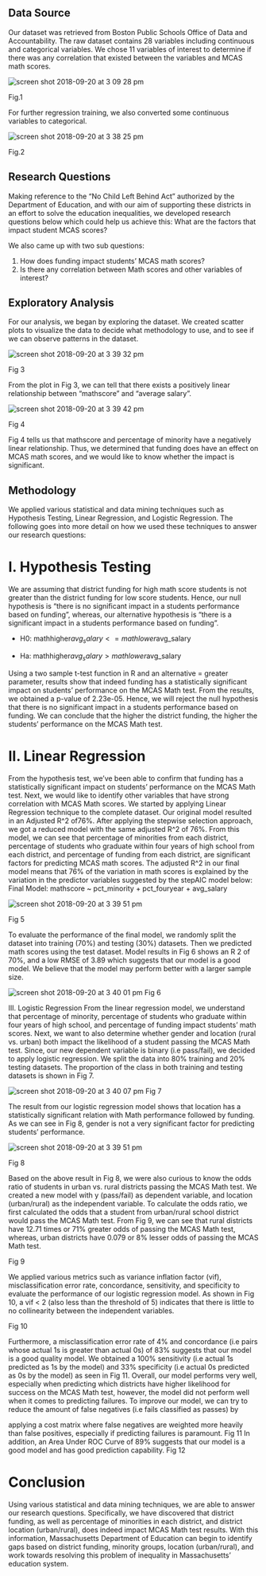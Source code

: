 ## Data Source
Our dataset was retrieved from Boston Public Schools Office of Data and Accountability. The raw dataset
contains 28 variables including continuous and categorical variables. We chose 11 variables of interest to
determine if there was any correlation that existed between the variables and MCAS math scores.

![screen shot 2018-09-20 at 3 09 28 pm](https://user-images.githubusercontent.com/31625655/45841284-4ec80a00-bce7-11e8-8abe-504e60ecf08d.png)

Fig.1

For further regression training, we also converted some continuous variables to categorical.

![screen shot 2018-09-20 at 3 38 25 pm](https://user-images.githubusercontent.com/31625655/45842649-4ffb3600-bceb-11e8-8cfd-3bc15b6ba6c7.png)

Fig.2

## Research Questions
Making reference to the “No Child Left Behind Act” authorized by the Department of Education, and
with our aim of supporting these districts in an effort to solve the education inequalities, we developed
research questions below which could help us achieve this:
What are the factors that impact student MCAS scores?

We also came up with two sub questions:
1. How does funding impact students’ MCAS math scores?
2. Is there any correlation between Math scores and other variables of interest?


## Exploratory Analysis
For our analysis, we began by exploring the dataset. We created scatter plots to visualize the data to
decide what methodology to use, and to see if we can observe patterns in the dataset.

![screen shot 2018-09-20 at 3 39 32 pm](https://user-images.githubusercontent.com/31625655/45842752-9ea8d000-bceb-11e8-929b-cabbe6370502.png)

Fig 3

From the plot in Fig 3, we can tell that there exists a positively linear relationship between “mathscore”
and “average salary”.

![screen shot 2018-09-20 at 3 39 42 pm](https://user-images.githubusercontent.com/31625655/45842947-2b538e00-bcec-11e8-9ace-620c1714bef4.png)

Fig 4

Fig 4 tells us that mathscore and percentage of minority have a negatively linear relationship. Thus, we
determined that funding does have an effect on MCAS math scores, and we would like to know whether
the impact is significant.

## Methodology

We applied various statistical and data mining techniques such as Hypothesis Testing, Linear Regression,
and Logistic Regression. The following goes into more detail on how we used these techniques to answer
our research questions:
# I. Hypothesis Testing
We are assuming that district funding for high math score students is not greater than the district
funding for low score students. Hence, our null hypothesis is “there is no significant impact in a
students performance based on funding”, whereas, our alternative hypothesis is “there is a
significant impact in a students performance based on funding”.

* H​0: mathhigher$avg_salary <= mathlower$avg_salary

* H​a: mathhigher$avg_salary > mathlower$avg_salary

Using a two sample t-test function in R and an alternative = greater parameter, results show
that indeed funding has a statistically significant impact on students’ performance on the MCAS
Math test. From the results, we obtained a p-value of 2.23e-05. Hence, we will reject the null
hypothesis that there is no significant impact in a students performance based on funding. We can
conclude that the higher the district funding, the higher the students’ performance on the MCAS
Math test.

# II. Linear Regression
From the hypothesis test, we’ve been able to confirm that funding has a statistically significant
impact on students’ performance on the MCAS Math test. Next, we would like to identify other
variables that have strong correlation with MCAS Math scores. We started by applying Linear
Regression technique to the complete dataset. Our original model resulted in an Adjusted R^2 of76%. After applying the stepwise selection approach, we got a reduced model with the same
adjusted R^2 of 76%. From this model, we can see that percentage of minorities from each district,
percentage of students who graduate within four years of high school from each district, and
percentage of funding from each district, are significant factors for predicting MCAS math scores.
The adjusted R^2 in our final model means that 76% of the variation in math scores is explained by
the variation in the predictor variables suggested by the stepAIC model below:
Final Model: mathscore ~ pct_minority + pct_fouryear + avg_salary

![screen shot 2018-09-20 at 3 39 51 pm](https://user-images.githubusercontent.com/31625655/45843010-5ccc5980-bcec-11e8-8603-c918345b4874.png)

Fig 5

To evaluate the performance of the final model, we randomly split the dataset into training (70%)
and testing (30%) datasets. Then we predicted math scores using the test dataset. Model results in
Fig 6 shows an R
2 of 70%, and a low RMSE of 3.89 which suggests that our model is a good
model. We believe that the model may perform better with a larger sample size.

![screen shot 2018-09-20 at 3 40 01 pm](https://user-images.githubusercontent.com/31625655/45843019-65249480-bcec-11e8-8aa6-21ecca3cd40c.png)
Fig 6

III. Logistic Regression
From the linear regression model, we understand that percentage of minority, percentage of
students who graduate within four years of high school, and percentage of funding impact
students’ math scores. Next, we want to also determine whether gender and location (rural vs.
urban) both impact the likelihood of a student passing the MCAS Math test. Since, our new
dependent variable is binary (i.e pass/fail), we decided to apply logistic regression. We split the
data into 80% training and 20% testing datasets. The proportion of the class in both training and
testing datasets is shown in Fig 7.

![screen shot 2018-09-20 at 3 40 07 pm](https://user-images.githubusercontent.com/31625655/45843026-6d7ccf80-bcec-11e8-98ad-301d0a039c0f.png)
Fig 7

The result from our logistic regression model shows that location has a statistically significant
relation with Math performance followed by funding. As we can see in Fig 8, gender is not a very
significant factor for predicting students’ performance.

![screen shot 2018-09-20 at 3 39 51 pm](https://user-images.githubusercontent.com/31625655/45843010-5ccc5980-bcec-11e8-8603-c918345b4874.png)

Fig 8

Based on the above result in Fig 8, we were also curious to know the odds ratio of students in
urban vs. rural districts passing the MCAS Math test. We created a new model with y (pass/fail)
as dependent variable, and location (urban/rural) as the independent variable. To calculate the
odds ratio, we first calculated the odds that a student from urban/rural school district would pass
the MCAS Math test. From Fig 9, we can see that rural districts have 12.71 times or 71% greater
odds of passing the MCAS Math test, whereas, urban districts have 0.079 or 8% lesser odds of
passing the MCAS Math test.


Fig 9


We applied various metrics such as variance inflation factor (vif), misclassification error rate,
concordance, sensitivity, and specificity to evaluate the performance of our logistic regression
model. As shown in Fig 10, a vif < 2 (also less than the threshold of 5) indicates that there is little
to no collinearity between the independent variables.


Fig 10

Furthermore, a misclassification error rate of 4% and concordance (i.e pairs whose actual 1s is
greater than actual 0s) of 83% suggests that our model is a good quality model. We obtained a
100% sensitivity (i.e actual 1s predicted as 1s by the model) and 33% specificity (i.e actual 0s
predicted as 0s by the model) as seen in Fig 11. Overall, our model performs very well, especially
when predicting which districts have higher likelihood for success on the MCAS Math test,
however, the model did not perform well when it comes to predicting failures. To improve our
model, we can try to reduce the amount of false negatives (i.e fails classified as passes) by

applying a cost matrix where false negatives are weighted more heavily than false positives,
especially if predicting failures is paramount.
Fig 11
In addition, an Area Under ROC Curve of 89% suggests that our model is a good model and has
good prediction capability.
Fig 12


# Conclusion
Using various statistical and data mining techniques, we are able to answer our research questions.
Specifically, we have discovered that district funding, as well as percentage of minorities in each district,
and district location (urban/rural), does indeed impact MCAS Math test results. With this information,
Massachusetts Department of Education can begin to identify gaps based on district funding, minority
groups, location (urban/rural), and work towards resolving this problem of inequality in Massachusetts’
education system.


